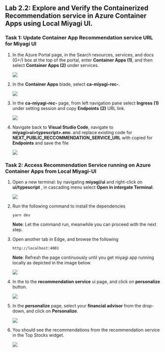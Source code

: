 ## Lab 2.2: Explore and Verify the Containerized Recommendation service in Azure Container Apps using Local Miyagi UI.
 
### Task 1: Update Container App Recommendation service URL for Miyagi UI

1. In the Azure Portal page, in the Search resources, services, and docs (G+/) box at the top of the portal, enter **Container Apps (1)**, and then select **Container Apps (2)** under services.

   ![](./Media/container-app-select.png)

1. In the **Container Apps** blade, select **ca-miyagi-rec-<inject key="DeploymentID" enableCopy="false"/>**.

   ![](./Media/container-ca-miyagi.png)

1. In the **ca-miyagi-rec-<inject key="DeploymentID" enableCopy="false"/>** page, from left navigation pane select **Ingress** **(1)** under setting session and copy **Endpoints** **(2)** URL link.

   ![](./Media/container-ca-ingress.png)

1. Navigate back to **Visual Studio Code**, navigate to **miyagi>ui>typescript>.env.** and replace existing code for **NEXT_PUBLIC_RECCOMMENDATION_SERVICE_URL** with copied for **Endpoints** and save the file 

   ![](./Media/cntr4.png)

### Task 2: Access Recommendation Service running on Azure Container Apps from Local Miyagi-UI 

1. Open a new terminal: by navigating  **miyagi/ui** and right-click on **ui/typescript** , in cascading menu select **Open in intergate Terminal**.

   ![](./Media/image-rg-25.png)

1. Run the following command to install the dependencies
   
    ```
    yarn dev
    ```

   **Note**: Let the command run, meanwhile you can proceed with the next step.

1. Open another tab in Edge, and  browse the following

   ```
   http://localhost:4001
   ```

   **Note**: Refresh the page continuously until you get miyagi app running locally as depicted in the image below.
                       
   ![](./Media/miyagi1.png)

1. In the to the **recommendation service** ui page, and click on **personalize** button.

    ![](./Media/service-personalize.png)

1. In the **personalize** page, select your **financial advisor** from the drop-down, and click on **Personalize**.

   ![](./Media/financial-advisor.png)  

1. You should see the recommendations from the recommendation service in the Top Stocks widget.

   ![](./Media/financial-advisor-output.png)    
